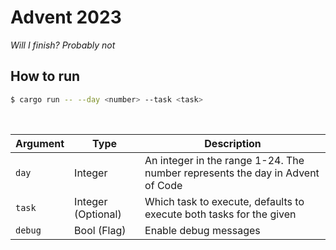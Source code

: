 # Advent 2023
*Will I finish? Probably not*

## How to run
```bash
$ cargo run -- --day <number> --task <task>
```

</br>

| Argument | Type               | Description                                                                   |
| -------- | ------------------ | ----------------------------------------------------------------------------- |
| `day`    | Integer            | An integer in the range 1-24. The number represents the day in Advent of Code |
| `task`   | Integer (Optional) | Which task to execute, defaults to execute both tasks for the given           |
| `debug`  | Bool (Flag)        | Enable debug messages                                                         |